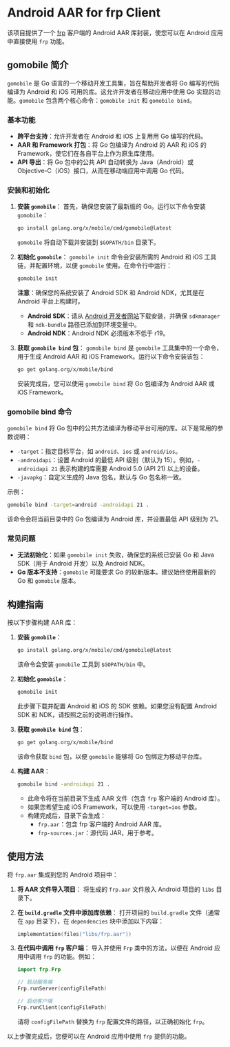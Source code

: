 # Android AAR for frp Client

该项目提供了一个 [frp](https://github.com/fatedier/frp) 客户端的 Android AAR 库封装，使您可以在 Android 应用中直接使用 `frp` 功能。

## gomobile 简介

`gomobile` 是 Go 语言的一个移动开发工具集，旨在帮助开发者将 Go 编写的代码编译为 Android 和 iOS 可用的库。这允许开发者在移动应用中使用 Go 实现的功能。`gomobile` 包含两个核心命令：`gomobile init` 和 `gomobile bind`。

### 基本功能

- **跨平台支持**：允许开发者在 Android 和 iOS 上复用用 Go 编写的代码。
- **AAR 和 Framework 打包**：将 Go 包编译为 Android 的 AAR 和 iOS 的 Framework，使它们在各自平台上作为原生库使用。
- **API 导出**：将 Go 包中的公共 API 自动转换为 Java（Android）或 Objective-C（iOS）接口，从而在移动端应用中调用 Go 代码。

### 安装和初始化

1. **安装 `gomobile`**：
   首先，确保您安装了最新版的 Go。运行以下命令安装 `gomobile`：
    ```bash
    go install golang.org/x/mobile/cmd/gomobile@latest
    ```
   `gomobile` 将自动下载并安装到 `$GOPATH/bin` 目录下。
   
2. **初始化 `gomobile`**：
   `gomobile init` 命令会安装所需的 Android 和 iOS 工具链，并配置环境，以便 `gomobile` 使用。在命令行中运行：
    ```bash
    gomobile init
    ```
   **注意**：确保您的系统安装了 Android SDK 和 Android NDK，尤其是在 Android 平台上构建时。
   
   - **Android SDK**：请从 [Android 开发者网站](https://developer.android.com/studio)下载安装，并确保 `sdkmanager` 和 `ndk-bundle` 路径已添加到环境变量中。
   - **Android NDK**：Android NDK 必须版本不低于 r19。
   
3. **获取 `gomobile bind` 包**：
   `gomobile bind` 是 `gomobile` 工具集中的一个命令，用于生成 Android AAR 和 iOS Framework。运行以下命令安装该包：
    ```bash
    go get golang.org/x/mobile/bind
    ```
   安装完成后，您可以使用 `gomobile bind` 将 Go 包编译为 Android AAR 或 iOS Framework。

### gomobile bind 命令

`gomobile bind` 将 Go 包中的公共方法编译为移动平台可用的库。以下是常用的参数说明：

- `-target`：指定目标平台，如 `android`、`ios` 或 `android/ios`。
- `-androidapi`：设置 Android 的最低 API 级别（默认为 15）。例如，`-androidapi 21` 表示构建的库需要 Android 5.0 (API 21) 以上的设备。
- `-javapkg`：自定义生成的 Java 包名，默认与 Go 包名称一致。

示例：
```bash
gomobile bind -target=android -androidapi 21 .
```
该命令会将当前目录中的 Go 包编译为 Android 库，并设置最低 API 级别为 21。

### 常见问题

- **无法初始化**：如果 `gomobile init` 失败，确保您的系统已安装 Go 和 Java SDK（用于 Android 开发）以及 Android NDK。
- **Go 版本不支持**：`gomobile` 可能要求 Go 的较新版本。建议始终使用最新的 Go 和 `gomobile` 版本。

## 构建指南

按以下步骤构建 AAR 库：

1. **安装 `gomobile`**：
    ```bash
    go install golang.org/x/mobile/cmd/gomobile@latest
    ```
   该命令会安装 `gomobile` 工具到 `$GOPATH/bin` 中。

2. **初始化 `gomobile`**：
    ```bash
    gomobile init
    ```
   此步骤下载并配置 Android 和 iOS 的 SDK 依赖。如果您没有配置 Android SDK 和 NDK，请按照之前的说明进行操作。

3. **获取 `gomobile bind` 包**：
    ```bash
    go get golang.org/x/mobile/bind
    ```
   该命令获取 `bind` 包，以便 `gomobile` 能够将 Go 包绑定为移动平台库。

4. **构建 AAR**：
    ```bash
    gomobile bind -androidapi 21 .
    ```
   - 此命令将在当前目录下生成 AAR 文件（包含 `frp` 客户端的 Android 库）。
   - 如果您希望生成 iOS Framework，可以使用 `-target=ios` 参数。
   - 构建完成后，目录下会生成：
      - `frp.aar`：包含 frp 客户端的 Android AAR 库。
      - `frp-sources.jar`：源代码 JAR，用于参考。

## 使用方法

将 `frp.aar` 集成到您的 Android 项目中：

1. **将 AAR 文件导入项目**：
   将生成的 `frp.aar` 文件放入 Android 项目的 `libs` 目录下。

2. **在 `build.gradle` 文件中添加库依赖**：
   打开项目的 `build.gradle` 文件（通常在 `app` 目录下），在 `dependencies` 块中添加以下内容：
    ```kotlin
    implementation(files("libs/frp.aar"))
    ```

3. **在代码中调用 `frp` 客户端**：
   导入并使用 `Frp` 类中的方法，以便在 Android 应用中调用 `frp` 的功能。例如：
    ```kotlin
    import frp.Frp

    // 启动服务端
    Frp.runServer(configFilePath)

    // 启动客户端
    Frp.runClient(configFilePath)
    ```
   请将 `configFilePath` 替换为 `frp` 配置文件的路径，以正确初始化 `frp`。

以上步骤完成后，您便可以在 Android 应用中使用 `frp` 提供的功能。
